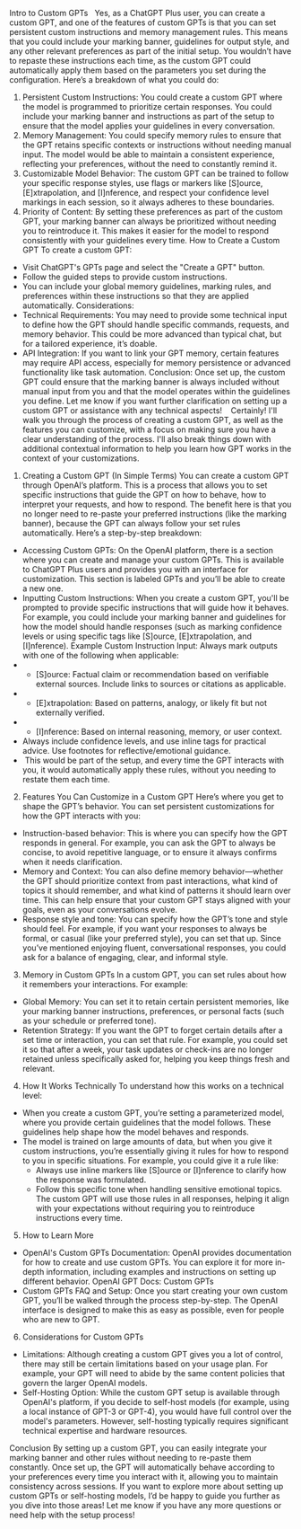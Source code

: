 Intro to Custom GPTs
  Yes, as a ChatGPT Plus user, you can create a custom GPT, and one of the features of custom GPTs is that you can set persistent custom instructions and memory management rules. This means that you could include your marking banner, guidelines for output style, and any other relevant preferences as part of the initial setup. You wouldn’t have to repaste these instructions each time, as the custom GPT could automatically apply them based on the parameters you set during the configuration.
Here’s a breakdown of what you could do:
1. Persistent Custom Instructions: You could create a custom GPT where the model is programmed to prioritize certain responses. You could include your marking banner and instructions as part of the setup to ensure that the model applies your guidelines in every conversation.
2. Memory Management: You could specify memory rules to ensure that the GPT retains specific contexts or instructions without needing manual input. The model would be able to maintain a consistent experience, reflecting your preferences, without the need to constantly remind it.
3. Customizable Model Behavior: The custom GPT can be trained to follow your specific response styles, use flags or markers like [S]ource, [E]xtrapolation, and [I]nference, and respect your confidence level markings in each session, so it always adheres to these boundaries.
4. Priority of Content: By setting these preferences as part of the custom GPT, your marking banner can always be prioritized without needing you to reintroduce it. This makes it easier for the model to respond consistently with your guidelines every time.
How to Create a Custom GPT
To create a custom GPT:
* Visit ChatGPT's GPTs page and select the "Create a GPT" button.
* Follow the guided steps to provide custom instructions.
* You can include your global memory guidelines, marking rules, and preferences within these instructions so that they are applied automatically.
Considerations:
* Technical Requirements: You may need to provide some technical input to define how the GPT should handle specific commands, requests, and memory behavior. This could be more advanced than typical chat, but for a tailored experience, it’s doable.
* API Integration: If you want to link your GPT memory, certain features may require API access, especially for memory persistence or advanced functionality like task automation.
Conclusion:
Once set up, the custom GPT could ensure that the marking banner is always included without manual input from you and that the model operates within the guidelines you define.
Let me know if you want further clarification on setting up a custom GPT or assistance with any technical aspects!    Certainly! I'll walk you through the process of creating a custom GPT, as well as the features you can customize, with a focus on making sure you have a clear understanding of the process. I'll also break things down with additional contextual information to help you learn how GPT works in the context of your customizations.
1. Creating a Custom GPT (In Simple Terms)
You can create a custom GPT through OpenAI’s platform. This is a process that allows you to set specific instructions that guide the GPT on how to behave, how to interpret your requests, and how to respond. The benefit here is that you no longer need to re-paste your preferred instructions (like the marking banner), because the GPT can always follow your set rules automatically.
Here’s a step-by-step breakdown:
* Accessing Custom GPTs: On the OpenAI platform, there is a section where you can create and manage your custom GPTs. This is available to ChatGPT Plus users and provides you with an interface for customization. This section is labeled GPTs and you’ll be able to create a new one.
* Inputting Custom Instructions: When you create a custom GPT, you'll be prompted to provide specific instructions that will guide how it behaves. For example, you could include your marking banner and guidelines for how the model should handle responses (such as marking confidence levels or using specific tags like [S]ource, [E]xtrapolation, and [I]nference). Example Custom Instruction Input: Always mark outputs with one of the following when applicable:
* - [S]ource: Factual claim or recommendation based on verifiable external sources. Include links to sources or citations as applicable.
* - [E]xtrapolation: Based on patterns, analogy, or likely fit but not externally verified.
* - [I]nference: Based on internal reasoning, memory, or user context.
* Always include confidence levels, and use inline tags for practical advice. Use footnotes for reflective/emotional guidance.
*  This would be part of the setup, and every time the GPT interacts with you, it would automatically apply these rules, without you needing to restate them each time.
2. Features You Can Customize in a Custom GPT
Here’s where you get to shape the GPT’s behavior. You can set persistent customizations for how the GPT interacts with you:
* Instruction-based behavior: This is where you can specify how the GPT responds in general. For example, you can ask the GPT to always be concise, to avoid repetitive language, or to ensure it always confirms when it needs clarification.
* Memory and Context: You can also define memory behavior—whether the GPT should prioritize context from past interactions, what kind of topics it should remember, and what kind of patterns it should learn over time. This can help ensure that your custom GPT stays aligned with your goals, even as your conversations evolve.
* Response style and tone: You can specify how the GPT’s tone and style should feel. For example, if you want your responses to always be formal, or casual (like your preferred style), you can set that up. Since you’ve mentioned enjoying fluent, conversational responses, you could ask for a balance of engaging, clear, and informal style.
3. Memory in Custom GPTs
In a custom GPT, you can set rules about how it remembers your interactions. For example:
* Global Memory: You can set it to retain certain persistent memories, like your marking banner instructions, preferences, or personal facts (such as your schedule or preferred tone).
* Retention Strategy: If you want the GPT to forget certain details after a set time or interaction, you can set that rule.
For example, you could set it so that after a week, your task updates or check-ins are no longer retained unless specifically asked for, helping you keep things fresh and relevant.
4. How It Works Technically
To understand how this works on a technical level:
* When you create a custom GPT, you’re setting a parameterized model, where you provide certain guidelines that the model follows. These guidelines help shape how the model behaves and responds.
* The model is trained on large amounts of data, but when you give it custom instructions, you’re essentially giving it rules for how to respond to you in specific situations. For example, you could give it a rule like:
    * Always use inline markers like [S]ource or [I]nference to clarify how the response was formulated.
    * Follow this specific tone when handling sensitive emotional topics.
The custom GPT will use those rules in all responses, helping it align with your expectations without requiring you to reintroduce instructions every time.
5. How to Learn More
* OpenAI's Custom GPTs Documentation: OpenAI provides documentation for how to create and use custom GPTs. You can explore it for more in-depth information, including examples and instructions on setting up different behavior. OpenAI GPT Docs: Custom GPTs
* Custom GPTs FAQ and Setup: Once you start creating your own custom GPT, you’ll be walked through the process step-by-step. The OpenAI interface is designed to make this as easy as possible, even for people who are new to GPT.
6. Considerations for Custom GPTs
* Limitations: Although creating a custom GPT gives you a lot of control, there may still be certain limitations based on your usage plan. For example, your GPT will need to abide by the same content policies that govern the larger OpenAI models.
* Self-Hosting Option: While the custom GPT setup is available through OpenAI's platform, if you decide to self-host models (for example, using a local instance of GPT-3 or GPT-4), you would have full control over the model's parameters. However, self-hosting typically requires significant technical expertise and hardware resources.

Conclusion
By setting up a custom GPT, you can easily integrate your marking banner and other rules without needing to re-paste them constantly. Once set up, the GPT will automatically behave according to your preferences every time you interact with it, allowing you to maintain consistency across sessions.
If you want to explore more about setting up custom GPTs or self-hosting models, I’d be happy to guide you further as you dive into those areas!
Let me know if you have any more questions or need help with the setup process!


